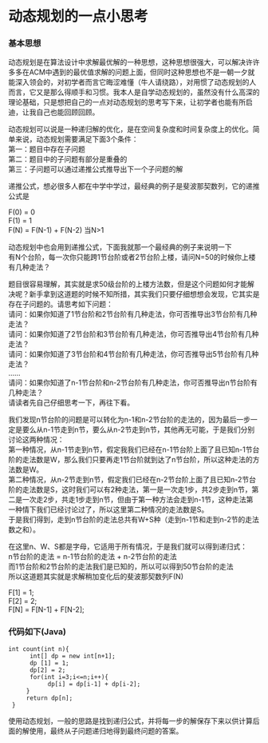 # 动态规划的一点小思考

### 基本思想
动态规划是在算法设计中求解最优解的一种思想，这种思想很强大，可以解决许许多多在ACM中遇到的最优值求解的问题上面，但同时这种思想也不是一朝一夕就能深入领会的，对初学者而言它晦涩难懂（牛人请绕路），对用惯了动态规划的人而言，它又是那么得顺手和习惯。我本人是自学动态规划的，虽然没有什么高深的理论基础，只是想把自己的一点对动态规划的思考写下来，让初学者也能有所启迪，让我自己也能回顾回顾。

动态规划可以说是一种递归解的优化，是在空间复杂度和时间复杂度上的优化。简单来说，动态规划需要满足下面3个条件：    
第一：题目中存在子问题  
第二：题目中的子问题有部分是重叠的  
第三：子问题可以通过递推公式推导出下一个子问题的解

递推公式，想必很多人都在中学中学过，最经典的例子是斐波那契数列，它的递推公式是

F(0) = 0  
F(1) = 1  
F(N) = F(N-1) + F(N-2)  当N>1

动态规划中也会用到递推公式，下面我就那一个最经典的例子来说明一下   
有N个台阶，每一次你只能跨1节台阶或者2节台阶上楼，请问N=50的时候你上楼有几种走法？   

题目很容易理解，其实就是求50级台阶的上楼方法数，但是这个问题如何才能解决呢？新手拿到这道题的时候不知所措，其实我们只要仔细想想会发现，它其实是存在子问题的。请思考如下问题：  
请问：如果你知道了1节台阶和2节台阶有几种走法，你可否推导出3节台阶有几种走法？   
请问：如果你知道了2节台阶和3节台阶有几种走法，你可否推导出4节台阶有几种走法？   
请问：如果你知道了3节台阶和4节台阶有几种走法，你可否推导出5节台阶有几种走法？  
……  
请问：如果你知道了n-1节台阶和n-2节台阶有几种走法，你可否推导出n节台阶有几种走法？  
请读者先自己仔细思考一下，再往下看。  

我们发现n节台阶的问题是可以转化为n-1和n-2节台阶的走法的，因为最后一步一定是要么从n-1节走到n节，要么从n-2节走到n节，其他再无可能，于是我们分别讨论这两种情况：  
第一种情况，从n-1节走到n节，假定我我们已经在n-1节台阶上面了且已知n-1节台阶的走法数是W，那么我们只要再走1节台阶就到达了n节台阶，所以这种走法的方法数是W。  
第二种情况，从n-2节走到n节，假定我们已经在n-2节台阶上面了且已知n-2节台阶的走法数是S，这时我们可以有2种走法，第一是一次走1步，共2步走到n节，第二是一次走2步，共走1步走到n节，但由于第一种方法会走到n-1节，这种走法第一种情下我们已经讨论过了，所以这里第二种情况的走法数是S。  
于是我们得到，走到n节台阶的走法总共有W+S种（走到n-1节和走到n-2节的走法数之和）。

在这里n、W、S都是字母，它适用于所有情况，于是我们就可以得到递归式：  
n节台阶的走法 = n-1节台阶的走法 + n-2节台阶的走法  
而1节台阶和2节台阶的走法我们是已知的，所以可以得到50节台阶的走法  
所以这道题其实就是求解稍加变化后的斐波那契数列F(N)  

F[1] = 1;  
F[2] = 2;  
F[N] = F[N-1] + F[N-2];

### 代码如下(Java)
``` 
int count(int n){ 
      int[] dp = new int[n+1];  
      dp [1] = 1;
      dp[2] = 2;
      for(int i=3;i<=n;i++){
           dp[i] = dp[i-1] + dp[i-2];
     }
     return dp[n];
 }  
 ``` 
  
使用动态规划，一般的思路是找到递归公式，并将每一步的解保存下来以供计算后面的解使用，最终从子问题递归地得到最终问题的答案。
